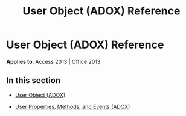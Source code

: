 ﻿---
title: User Object (ADOX) Reference
TOCTitle: User Object (ADOX)
ms:assetid: 1e3090b2-443b-41df-a67a-f2c1452c48f3
ms:mtpsurl: https://msdn.microsoft.com/en-us/library/JJ248974(v=office.15)
ms:contentKeyID: 48543617
ms.date: 09/18/2015
mtps_version: v=office.15
---

# User Object (ADOX) Reference


**Applies to**: Access 2013 | Office 2013

## In this section

  - [User Object (ADOX)](user-object-adox.md)

  - [User Properties, Methods, and Events (ADOX)](user-properties-methods-and-events-adox.md)


